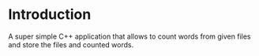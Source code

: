 # Introduction

A super simple C++ application that allows to count words from given
files and store the files and counted words.
